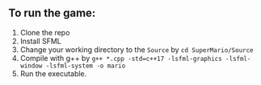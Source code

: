 ## To run the game:
1. Clone the repo
1. Install SFML 
1. Change your working directory to the `Source` by `cd SuperMario/Source`
1. Compile with g++ by `g++ *.cpp -std=c++17 -lsfml-graphics -lsfml-window -lsfml-system -o mario`
1. Run the executable.
